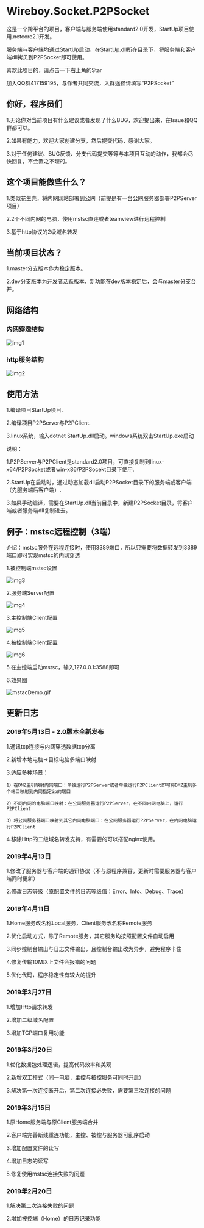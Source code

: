 # Wireboy.Socket.P2PSocket

这是一个跨平台的项目，客户端与服务端使用standard2.0开发，StartUp项目使用.netcore2.1开发。

服务端与客户端均通过StartUp启动，在StartUp.dll所在目录下，将服务端和客户端dll拷贝到P2PSocket即可使用。

喜欢此项目的，请点击一下右上角的Star

加入QQ群417159195，与作者共同交流，入群途径请填写“P2PSocket”

## 你好，程序员们

1.无论你对当前项目有什么建议或者发现了什么BUG，欢迎提出来，在Issue和QQ群都可以。

2.如果有能力，欢迎大家创建分支，然后提交代码，感谢大家。

3.对于任何建议、BUG反馈、分支代码提交等等与本项目互动的动作，我都会尽快回复，不会置之不理的。

## 这个项目能做些什么？

1.类似花生壳，将内网网站部署到公网（前提是有一台公网服务器部署P2PServer项目）

2.2个不同内网的电脑，使用mstsc直连或者teamview进行远程控制

3.基于http协议的2级域名转发

## 当前项目状态？

1.master分支版本作为稳定版本。

2.dev分支版本为开发者活跃版本，新功能在dev版本稳定后，会与master分支合并。

## 网络结构

### 内网穿透结构

![img1](Images/img1.png)

### http服务结构

![img2](Images/img2.png)

## 使用方法

1.编译项目StartUp项目.

2.编译项目P2PServer与P2PClient.

3.linux系统，输入dotnet StartUp.dll启动。windows系统双击StartUp.exe启动

说明：

1.P2PServer与P2PClient是standard2.0项目，可直接复制到linux-x64/P2PSocket或者win-x86/P2PSocekt目录下使用.

2.StartUp在启动时，通过动态加载dll启动P2PSocket目录下的服务端或客户端（先服务端后客户端）.

3.如果手动编译，需要在StartUp.dll当前目录中，新建P2PSocket目录，将客户端或者服务端dll复制进去。

## 例子：mstsc远程控制（3端）

介绍：mstsc服务在远程连接时，使用3389端口，所以只需要将数据转发到3389端口即可实现mstsc的内网穿透

1.被控制端mstsc设置

![img3](Images/img3.png)

2.服务端Server配置

![img4](Images/img4.png)

3.主控制端Client配置

![img5](Images/img5.png)

4.被控制端Client配置

![img6](Images/img6.png)

5.在主控端启动mstsc，输入127.0.0.1:3588即可

6.效果图

![mstacDemo.gif](Images/mstacDemo.gif)


## 更新日志

### 2019年5月13日 - 2.0版本全新发布

1.通讯tcp连接与内网穿透数据tcp分离

2.新增本地电脑->目标电脑多端口映射

3.适应多种场景：

	1）在DMZ主机映射内网端口：单独运行P2PServer或者单独运行P2PClient即可将DMZ主机多个端口映射到内网指定ip的端口
	
	2）不同内网的电脑端口映射：在公网服务器运行P2PServer，在不同内网电脑上，运行P2PClient
	
	3）将公网服务器端口映射到其它内网电脑端口：在公网服务器运行P2PServer，在内网电脑运行P2PClient
	
4.移除Http的二级域名转发支持，有需要的可以搭配nginx使用。

### 2019年4月13日

1.修改了服务器与客户端的通讯协议（不与原程序兼容，更新时需要服务器与客户端同时更新）

2.修改日志等级（原配置文件的日志等级值：Error、Info、Debug、Trace）

### 2019年4月11日

1.Home服务改名称Local服务，Client服务改名称Remote服务

2.优化启动方式，除了Remote服务，其它服务均按照配置文件自动启用

3.同步控制台输出与日志文件输出，且控制台输出改为异步，避免程序卡住

4.修复传输10M以上文件会报错的问题

5.优化代码，程序稳定性有较大的提升


### 2019年3月27日

1.增加Http请求转发

2.增加二级域名配置

3.增加TCP端口复用功能


### 2019年3月20日

1.优化数据包处理逻辑，提高代码效率和美观

2.新增双工模式（同一电脑，主控与被控服务可同时开启）

3.解决第一次连接断开后，第二次连接必失败，需要第三次连接的问题

### 2019年3月15日

1.原Home服务端与原Client服务端合并

2.客户端完善断线重连功能，主控、被控与服务器可乱序启动

3.增加配置文件的读写

4.增加日志的读写

5.修复使用mstsc连接失败的问题

### 2019年2月20日

1.解决第二次连接失败的问题

2.增加被控端（Home）的日志记录功能




